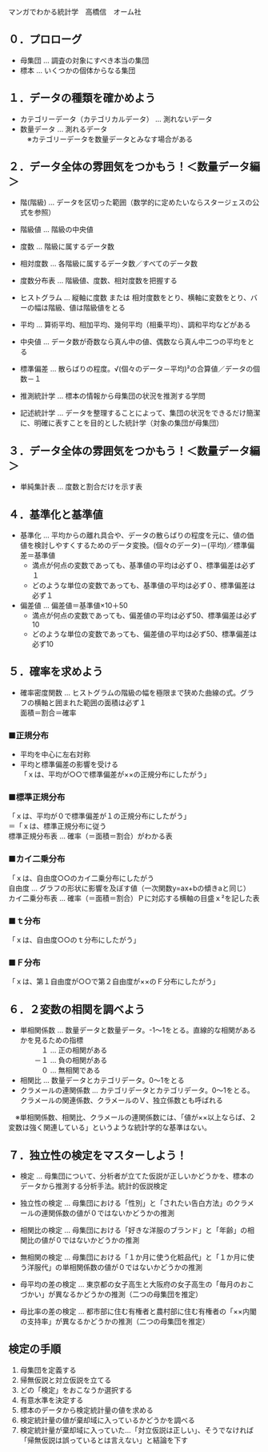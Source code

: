 マンガでわかる統計学　高橋信　オーム社

## ０．プロローグ
* 母集団 … 調査の対象にすべき本当の集団
* 標本 … いくつかの個体からなる集団

## １．データの種類を確かめよう
* カテゴリーデータ（カテゴリカルデータ） … 測れないデータ
* 数量データ … 測れるデータ  
　※カテゴリーデータを数量データとみなす場合がある

## ２．データ全体の雰囲気をつかもう！＜数量データ編＞
* 階(階級) … データを区切った範囲（数学的に定めたいならスタージェスの公式を参照）
* 階級値 … 階級の中央値
* 度数 … 階級に属するデータ数
* 相対度数 … 各階級に属するデータ数／すべてのデータ数
* 度数分布表 … 階級値、度数、相対度数を把握する
* ヒストグラム … 縦軸に度数 または 相対度数をとり、横軸に変数をとり、バーの幅は階級、値は階級値をとる

* 平均 … 算術平均、相加平均、幾何平均（相乗平均）、調和平均などがある
* 中央値 … データ数が奇数なら真ん中の値、偶数なら真ん中二つの平均をとる
* 標準偏差 … 散らばりの程度。√(個々のデータ－平均)²の合算値／データの個数－１

* 推測統計学 … 標本の情報から母集団の状況を推測する学問
* 記述統計学 … データを整理することによって、集団の状況をできるだけ簡潔に、明確に表すことを目的とした統計学（対象の集団が母集団）

## ３．データ全体の雰囲気をつかもう！＜数量データ編＞
* 単純集計表 … 度数と割合だけを示す表

## ４．基準化と基準値
* 基準化 … 平均からの離れ具合や、データの散らばりの程度を元に、値の価値を検討しやすくするためのデータ変換。(個々のデータ)－(平均)／標準偏差＝基準値
  - 満点が何点の変数であっても、基準値の平均は必ず０、標準偏差は必ず１
  - どのような単位の変数であっても、基準値の平均は必ず０、標準偏差は必ず１
* 偏差値 … 偏差値＝基準値×10＋50
  - 満点が何点の変数であっても、偏差値の平均は必ず50、標準偏差は必ず10
  - どのような単位の変数であっても、偏差値の平均は必ず50、標準偏差は必ず10

## ５．確率を求めよう
* 確率密度関数 … ヒストグラムの階級の幅を極限まで狭めた曲線の式。グラフの横軸と囲まれた範囲の面積は必ず１  
  面積＝割合＝確率

### ■正規分布
- 平均を中心に左右対称
- 平均と標準偏差の影響を受ける  
「ｘは、平均が○○で標準偏差が××の正規分布にしたがう」

### ■標準正規分布
「ｘは、平均が０で標準偏差が１の正規分布にしたがう」  
＝「ｘは、標準正規分布に従う  
標準正規分布表 … 確率（＝面積＝割合）がわかる表

### ■カイ二乗分布
「ｘは、自由度○○のカイ二乗分布にしたがう  
自由度 … グラフの形状に影響を及ぼす値（一次関数y=ax+bの傾きaと同じ）  
カイ二乗分布表 … 確率（＝面積＝割合）Ｐに対応する横軸の目盛ｘ²を記した表

### ■ｔ分布
「ｘは、自由度○○のｔ分布にしたがう」

### ■Ｆ分布
「ｘは、第１自由度が○○で第２自由度が××のＦ分布にしたがう」

## ６．２変数の相関を調べよう
* 単相関係数 … 数量データと数量データ。-1～1をとる。直線的な相関があるかを見るための指標  
　　　１ … 正の相関がある  
　　－１ … 負の相関がある  
　　　０ … 無相関である
* 相関比 … 数量データとカテゴリデータ。0～1をとる
* クラメールの連関係数 … カテゴリデータとカテゴリデータ。0～1をとる。クラメールの関連係数、クラメールのＶ、独立係数とも呼ばれる

　※単相関係数、相関比、クラメールの連関係数には、「値が××以上ならば、２変数は強く関連している」というような統計学的な基準はない。

## ７．独立性の検定をマスターしよう！
* 検定 … 母集団について、分析者が立てた仮説が正しいかどうかを、標本のデータから推測する分析手法。統計的仮説検定

* 独立性の検定 … 母集団における「性別」と「されたい告白方法」のクラメールの連関係数の値が０ではないかどうかの推測
* 相関比の検定 … 母集団における「好きな洋服のブランド」と「年齢」の相関比の値が０ではないかどうかの推測
* 無相関の検定 … 母集団における「１か月に使う化粧品代」と「１か月に使う洋服代」の単相関係数の値が０ではないかどうかの推測
* 母平均の差の検定 … 東京都の女子高生と大阪府の女子高生の「毎月のおこづかい」が異なるかどうかの推測（二つの母集団を推定）
* 母比率の差の検定 … 都市部に住む有権者と農村部に住む有権者の「××内閣の支持率」が異なるかどうかの推測（二つの母集団を推定）

## 検定の手順
1. 母集団を定義する
2. 帰無仮説と対立仮説を立てる
3. どの「検定」をおこなうか選択する
4. 有意水準を決定する
5. 標本のデータから検定統計量の値を求める
6. 検定統計量の値が棄却域に入っているかどうかを調べる
7. 検定統計量が棄却域に入っていた…「対立仮説は正しい」、そうでなければ「帰無仮説は誤っているとは言えない」と結論を下す
